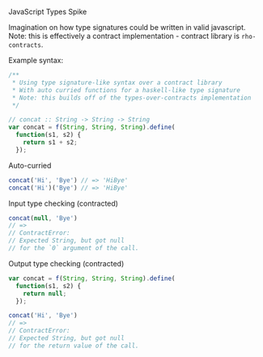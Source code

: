 JavaScript Types Spike

Imagination on how type signatures could be written in valid javascript. Note: this is effectively a contract implementation - contract library is `rho-contracts`.

Example syntax:

```js
/**
 * Using type signature-like syntax over a contract library
 * With auto curried functions for a haskell-like type signature
 * Note: this builds off of the types-over-contracts implementation
 */

// concat :: String -> String -> String
var concat = f(String, String, String).define(
  function(s1, s2) {
    return s1 + s2;
  });
```

Auto-curried
```js
concat('Hi', 'Bye') // => 'HiBye'
concat('Hi')('Bye') // => 'HiBye'
```

Input type checking (contracted)
```js
concat(null, 'Bye')
// =>
// ContractError:
// Expected String, but got null
// for the `0` argument of the call.
```

Output type checking (contracted)
```js
var concat = f(String, String, String).define(
  function(s1, s2) {
    return null;
  });

concat('Hi', 'Bye')
// =>
// ContractError:
// Expected String, but got null
// for the return value of the call.
```
